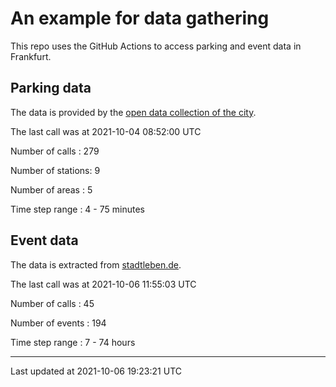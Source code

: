 # An example for data gathering

This repo uses the GitHub Actions to access parking and event data in Frankfurt.

## Parking data
The data is provided by the [open data collection of the city](https://www.offenedaten.frankfurt.de/).

The last call was at 2021-10-04 08:52:00 UTC

Number of calls   : 279

Number of stations:   9

Number of areas   :   5

Time step range   :   4 -  75 minutes


## Event data
The data is extracted from [stadtleben.de](https://stadtleben.de/frankfurt/).

The last call was at 2021-10-06 11:55:03 UTC

Number of calls   :  45

Number of events  : 194

Time step range   :   7 -  74 hours


----

Last updated at 2021-10-06 19:23:21 UTC
